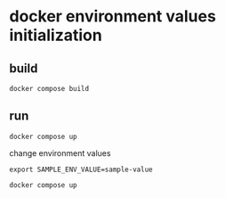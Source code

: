 # docker environment values initialization

## build

```shell
docker compose build
```

## run

```shell
docker compose up
```

change environment values

```shell
export SAMPLE_ENV_VALUE=sample-value
```

```shell
docker compose up
```
